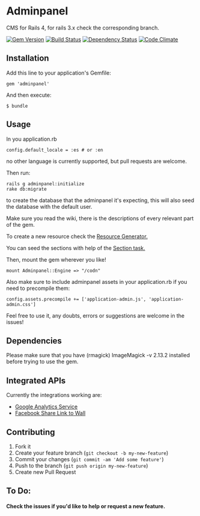 # Adminpanel

CMS for Rails 4, for rails 3.x check the corresponding branch.

[![Gem Version](https://badge.fury.io/rb/adminpanel.svg)](http://badge.fury.io/rb/adminpanel)
[![Build Status](https://travis-ci.org/joseramonc/adminpanel.svg?branch=master)](https://travis-ci.org/joseramonc/adminpanel)
[![Dependency Status](https://gemnasium.com/joseramonc/adminpanel.svg)](https://gemnasium.com/joseramonc/adminpanel)
[![Code Climate](https://codeclimate.com/github/joseramonc/adminpanel.png)](https://codeclimate.com/github/joseramonc/adminpanel)
## Installation

Add this line to your application's Gemfile:

    gem 'adminpanel'

And then execute:

    $ bundle

## Usage

In you application.rb

    config.default_locale = :es # or :en

no other language is currently supported, but pull requests are welcome.

Then run:

    rails g adminpanel:initialize
    rake db:migrate
to create the database that the adminpanel it's expecting, this will also seed the database with the default user.

Make sure you read the wiki, there is the descriptions of every relevant part of the gem.

To create a new resource check the [Resource Generator.](https://github.com/joseramonc/adminpanel/wiki/Generator-adminpanel:resource)

You can seed the sections with help of the [Section task.](https://github.com/joseramonc/adminpanel/wiki/Rake-task-adminpanel:section)

Then, mount the gem wherever you like!

    mount Adminpanel::Engine => "/codn"

Also make sure to include adminpanel assets in your application.rb if you need to precompile them:

    config.assets.precompile += ['application-admin.js', 'application-admin.css']
Feel free to use it, any doubts, errors or suggestions are welcome in the issues!

## Dependencies

Please make sure that you have (rmagick) ImageMagick -v 2.13.2 installed before trying to use the gem.

## Integrated APIs

Currently the integrations working are:

* [Google Analytics Service](https://github.com/joseramonc/adminpanel/wiki/include-Google-Analytics)
* [Facebook Share Link to Wall](https://github.com/joseramonc/adminpanel/wiki/include-Adminpanel::Facebook)

## Contributing

1. Fork it
2. Create your feature branch (`git checkout -b my-new-feature`)
3. Commit your changes (`git commit -am 'Add some feature'`)
4. Push to the branch (`git push origin my-new-feature`)
5. Create new Pull Request

## To Do:

#### Check the issues if you'd like to help or request a new feature.

